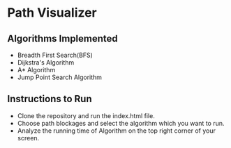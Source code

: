 # Path Visualizer
## Algorithms Implemented
- Breadth First Search(BFS)
- Dijkstra's Algorithm
- A* Algorithm
- Jump Point Search Algorithm
## Instructions to Run
- Clone the repository and run the index.html file.
- Choose path blockages and select the algorithm which you want to run.
- Analyze the running time of Algorithm on the top right corner of your screen.
